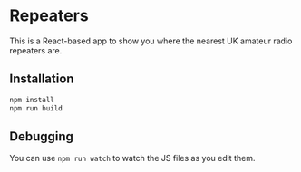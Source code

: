 # Repeaters

This is a React-based app to show you where the nearest UK amateur radio repeaters are.

## Installation

```bash
npm install
npm run build
```

## Debugging

You can use `npm run watch` to watch the JS files as you edit them.


